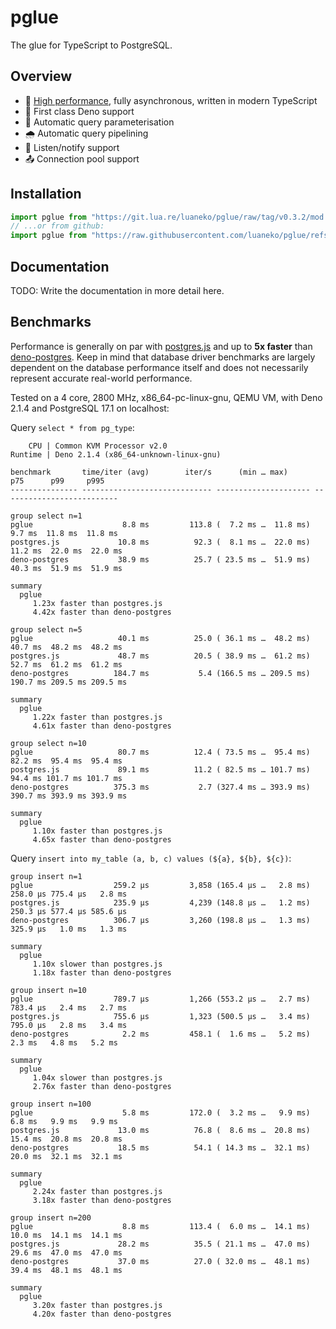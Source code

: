 # pglue

The glue for TypeScript to PostgreSQL.

## Overview

- 🌟 [High performance](#benchmarks), fully asynchronous, written in modern TypeScript
- 🐢 First class Deno support
- 💬 Automatic query parameterisation
- 🌧️ Automatic query pipelining
- 📣 Listen/notify support
- 📤 Connection pool support

## Installation

```ts
import pglue from "https://git.lua.re/luaneko/pglue/raw/tag/v0.3.2/mod.ts";
// ...or from github:
import pglue from "https://raw.githubusercontent.com/luaneko/pglue/refs/tags/v0.3.2/mod.ts";
```

## Documentation

TODO: Write the documentation in more detail here.

## Benchmarks

Performance is generally on par with [postgres.js][1] and up to **5x faster** than [deno-postgres][2]. Keep in mind that database driver benchmarks are largely dependent on the database performance itself and does not necessarily represent accurate real-world performance.

Tested on a 4 core, 2800 MHz, x86_64-pc-linux-gnu, QEMU VM, with Deno 2.1.4 and PostgreSQL 17.1 on localhost:

Query `select * from pg_type`:

```
    CPU | Common KVM Processor v2.0
Runtime | Deno 2.1.4 (x86_64-unknown-linux-gnu)

benchmark       time/iter (avg)        iter/s      (min … max)           p75      p99     p995
--------------- ----------------------------- --------------------- --------------------------

group select n=1
pglue                    8.8 ms         113.8 (  7.2 ms …  11.8 ms)   9.7 ms  11.8 ms  11.8 ms
postgres.js             10.8 ms          92.3 (  8.1 ms …  22.0 ms)  11.2 ms  22.0 ms  22.0 ms
deno-postgres           38.9 ms          25.7 ( 23.5 ms …  51.9 ms)  40.3 ms  51.9 ms  51.9 ms

summary
  pglue
     1.23x faster than postgres.js
     4.42x faster than deno-postgres

group select n=5
pglue                   40.1 ms          25.0 ( 36.1 ms …  48.2 ms)  40.7 ms  48.2 ms  48.2 ms
postgres.js             48.7 ms          20.5 ( 38.9 ms …  61.2 ms)  52.7 ms  61.2 ms  61.2 ms
deno-postgres          184.7 ms           5.4 (166.5 ms … 209.5 ms) 190.7 ms 209.5 ms 209.5 ms

summary
  pglue
     1.22x faster than postgres.js
     4.61x faster than deno-postgres

group select n=10
pglue                   80.7 ms          12.4 ( 73.5 ms …  95.4 ms)  82.2 ms  95.4 ms  95.4 ms
postgres.js             89.1 ms          11.2 ( 82.5 ms … 101.7 ms)  94.4 ms 101.7 ms 101.7 ms
deno-postgres          375.3 ms           2.7 (327.4 ms … 393.9 ms) 390.7 ms 393.9 ms 393.9 ms

summary
  pglue
     1.10x faster than postgres.js
     4.65x faster than deno-postgres
```

Query `insert into my_table (a, b, c) values (${a}, ${b}, ${c})`:

```
group insert n=1
pglue                  259.2 µs         3,858 (165.4 µs …   2.8 ms) 258.0 µs 775.4 µs   2.8 ms
postgres.js            235.9 µs         4,239 (148.8 µs …   1.2 ms) 250.3 µs 577.4 µs 585.6 µs
deno-postgres          306.7 µs         3,260 (198.8 µs …   1.3 ms) 325.9 µs   1.0 ms   1.3 ms

summary
  pglue
     1.10x slower than postgres.js
     1.18x faster than deno-postgres

group insert n=10
pglue                  789.7 µs         1,266 (553.2 µs …   2.7 ms) 783.4 µs   2.4 ms   2.7 ms
postgres.js            755.6 µs         1,323 (500.5 µs …   3.4 ms) 795.0 µs   2.8 ms   3.4 ms
deno-postgres            2.2 ms         458.1 (  1.6 ms …   5.2 ms)   2.3 ms   4.8 ms   5.2 ms

summary
  pglue
     1.04x slower than postgres.js
     2.76x faster than deno-postgres

group insert n=100
pglue                    5.8 ms         172.0 (  3.2 ms …   9.9 ms)   6.8 ms   9.9 ms   9.9 ms
postgres.js             13.0 ms          76.8 (  8.6 ms …  20.8 ms)  15.4 ms  20.8 ms  20.8 ms
deno-postgres           18.5 ms          54.1 ( 14.3 ms …  32.1 ms)  20.0 ms  32.1 ms  32.1 ms

summary
  pglue
     2.24x faster than postgres.js
     3.18x faster than deno-postgres

group insert n=200
pglue                    8.8 ms         113.4 (  6.0 ms …  14.1 ms)  10.0 ms  14.1 ms  14.1 ms
postgres.js             28.2 ms          35.5 ( 21.1 ms …  47.0 ms)  29.6 ms  47.0 ms  47.0 ms
deno-postgres           37.0 ms          27.0 ( 32.0 ms …  48.1 ms)  39.4 ms  48.1 ms  48.1 ms

summary
  pglue
     3.20x faster than postgres.js
     4.20x faster than deno-postgres
```

[1]: https://github.com/porsager/postgres
[2]: https://github.com/denodrivers/postgres
